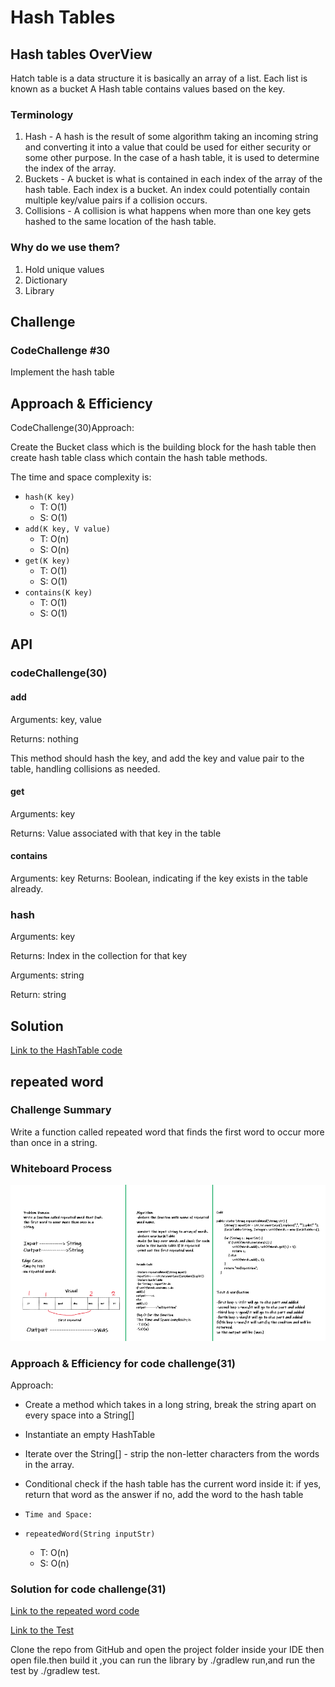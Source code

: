# Hash Tables

## Hash tables OverView
<!-- Short summary or background information -->

Hatch table is a data structure it is basically an array of a list. Each list is known as a bucket A Hash table contains values based on the key.

### Terminology

1. Hash - A hash is the result of some algorithm taking an incoming string and converting it into a value that could be used for either security or some other purpose. In the case of a hash table, it is used to determine the index of the array.
2. Buckets - A bucket is what is contained in each index of the array of the hash table. Each index is a bucket. An index could potentially contain multiple key/value pairs if a collision occurs.
3. Collisions - A collision is what happens when more than one key gets hashed to the same location of the hash table.

### Why do we use them?

1. Hold unique values
2. Dictionary
3. Library

## Challenge
<!-- Description of the challenge -->

### CodeChallenge #30

Implement the hash table

## Approach & Efficiency
<!-- What approach did you take? Why? What is the Big O space/time for this approach? -->

CodeChallenge(30)Approach:

Create the Bucket class which is the building block for the hash table then create hash table class which contain the hash table methods.

The time and space complexity is:

* `hash(K key)`
  * T: O(1)
  * S: O(1)
* `add(K key, V value)`
  * T: O(n)
  * S: O(n)
* `get(K key)`
  * T: O(1)
  * S: O(1)
* `contains(K key)`
  * T: O(1)
  * S: O(1)

## API
<!-- Description of each method publicly available in each of your hashtable -->
### codeChallenge(30)

#### add

Arguments: key, value

Returns: nothing

This method should hash the key, and add the key and value pair to the table, handling collisions as needed.

#### get

Arguments: key

Returns: Value associated with that key in the table

#### contains

Arguments: key
Returns: Boolean, indicating if the key exists in the table already.

### hash

Arguments: key

Returns: Index in the collection for that key

Arguments: string

Return: string

## Solution

[Link to the HashTable code](/hashTable/lib/src/main/java/hashTable/HashTable.java)

## repeated word

### Challenge Summary
<!-- Description of the challenge -->
Write a function called repeated word that finds the first word to occur more than once in a string.

### Whiteboard Process
<!-- Embedded whiteboard image -->

![CodeChallenge 31](/hashTable/img/codechallenge31.png)

### Approach & Efficiency for code challenge(31)
<!-- What approach did you take? Why? What is the Big O space/time for this approach? -->
Approach:

* Create a method which takes in a long string, break the string apart on every space into a String[]
* Instantiate an empty HashTable
* Iterate over the String[] - strip the non-letter characters from the words in the array.
* Conditional check if the hash table has the current word inside it:
if yes, return that word as the answer
if no, add the word to the hash table

* `Time and Space:`
* `repeatedWord(String inputStr)`
  * T: O(n)
  * S: O(n)

### Solution for code challenge(31)
<!-- Show how to run your code, and examples of it in action -->
[Link to the repeated word code](/hashTable/lib/src/main/java/hashTable/Library.java)

[Link to the Test](/hashTable/lib/src/test/java/hashTable/LibraryTest.java)

Clone the repo from GitHub and open the project folder inside your IDE then open file.then build it ,you can run the library by ./gradlew run,and run the test by ./gradlew test.
